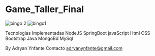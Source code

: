 # Game_Taller_Final
![bingo 2](https://user-images.githubusercontent.com/92740455/158085555-ac8e0068-b372-4c50-969c-5ed9ccd1dbb4.jpg)
![bingo1](https://user-images.githubusercontent.com/92740455/158085557-6f5d7722-0f79-4c92-a263-acce87bba404.jpg)


Tecnologias Implementadas
NodeJS
SpringBoot
javaScript
Html
CSS
Bootstrap
Java
MongoBd
MySql

By Adryan Ynfante
Contacto adryanynfante@gmail.com
